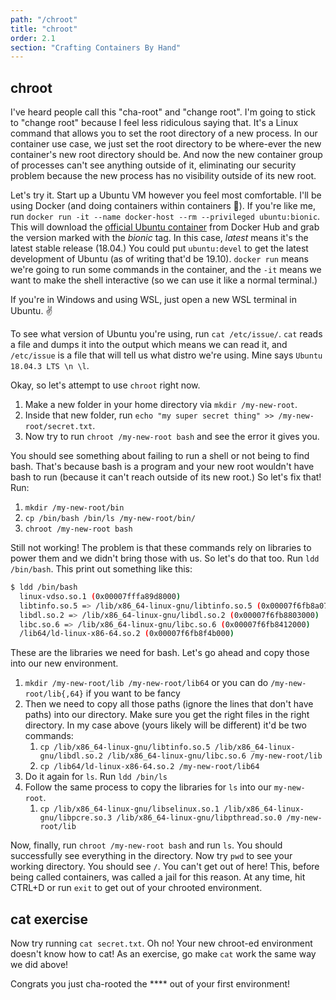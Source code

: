 ```yaml
---
path: "/chroot"
title: "chroot"
order: 2.1
section: "Crafting Containers By Hand"
---
```


## chroot

I've heard people call this "cha-root" and "change root". I'm going to stick to "change root" because I feel less ridiculous saying that. It's a Linux command that allows you to set the root directory of a new process. In our container use case, we just set the root directory to be where-ever the new container's new root directory should be. And now the new container group of processes can't see anything outside of it, eliminating our security problem because the new process has no visibility outside of its new root.

Let's try it. Start up a Ubuntu VM however you feel most comfortable. I'll be using Docker (and doing containers within containers 🤯). If you're like me, run `docker run -it --name docker-host --rm --privileged ubuntu:bionic`. This will download the [official Ubuntu container][ubuntu] from Docker Hub and grab the version marked with the _bionic_ tag. In this case, _latest_ means it's the latest stable release (18.04.) You could put `ubuntu:devel` to get the latest development of Ubuntu (as of writing that'd be 19.10). `docker run` means we're going to run some commands in the container, and the `-it` means we want to make the shell interactive (so we can use it like a normal terminal.)

If you're in Windows and using WSL, just open a new WSL terminal in Ubuntu. ✌️

To see what version of Ubuntu you're using, run `cat /etc/issue/`. `cat` reads a file and dumps it into the output which means we can read it, and `/etc/issue` is a file that will tell us what distro we're using. Mine says `Ubuntu 18.04.3 LTS \n \l`.

Okay, so let's attempt to use `chroot` right now.

1. Make a new folder in your home directory via `mkdir /my-new-root`.
1. Inside that new folder, run `echo "my super secret thing" >> /my-new-root/secret.txt`.
1. Now try to run `chroot /my-new-root bash` and see the error it gives you.

You should see something about failing to run a shell or not being to find bash. That's because bash is a program and your new root wouldn't have bash to run (because it can't reach outside of its new root.) So let's fix that! Run:

1. `mkdir /my-new-root/bin`
1. `cp /bin/bash /bin/ls /my-new-root/bin/`
1. `chroot /my-new-root bash`

Still not working! The problem is that these commands rely on libraries to power them and we didn't bring those with us. So let's do that too. Run `ldd /bin/bash`. This print out something like this:

```bash
$ ldd /bin/bash
  linux-vdso.so.1 (0x00007fffa89d8000)
  libtinfo.so.5 => /lib/x86_64-linux-gnu/libtinfo.so.5 (0x00007f6fb8a07000)
  libdl.so.2 => /lib/x86_64-linux-gnu/libdl.so.2 (0x00007f6fb8803000)
  libc.so.6 => /lib/x86_64-linux-gnu/libc.so.6 (0x00007f6fb8412000)
  /lib64/ld-linux-x86-64.so.2 (0x00007f6fb8f4b000)
```

These are the libraries we need for bash. Let's go ahead and copy those into our new environment.

1. `mkdir /my-new-root/lib /my-new-root/lib64` or you can do `/my-new-root/lib{,64}` if you want to be fancy
1. Then we need to copy all those paths (ignore the lines that don't have paths) into our directory. Make sure you get the right files in the right directory. In my case above (yours likely will be different) it'd be two commands:
   1. `cp /lib/x86_64-linux-gnu/libtinfo.so.5 /lib/x86_64-linux-gnu/libdl.so.2 /lib/x86_64-linux-gnu/libc.so.6 /my-new-root/lib`
   1. `cp /lib64/ld-linux-x86-64.so.2 /my-new-root/lib64`
1. Do it again for `ls`. Run `ldd /bin/ls`
1. Follow the same process to copy the libraries for `ls` into our `my-new-root`.
   1. `cp /lib/x86_64-linux-gnu/libselinux.so.1 /lib/x86_64-linux-gnu/libpcre.so.3 /lib/x86_64-linux-gnu/libpthread.so.0 /my-new-root/lib`

Now, finally, run `chroot /my-new-root bash` and run `ls`. You should successfully see everything in the directory. Now try `pwd` to see your working directory. You should see `/`. You can't get out of here! This, before being called containers, was called a jail for this reason. At any time, hit CTRL+D or run `exit` to get out of your chrooted environment.

## cat exercise

Now try running `cat secret.txt`. Oh no! Your new chroot-ed environment doesn't know how to cat! As an exercise, go make `cat` work the same way we did above!

Congrats you just cha-rooted the \*\*\*\* out of your first environment!

[ubuntu]: https://hub.docker.com/_/ubuntu
